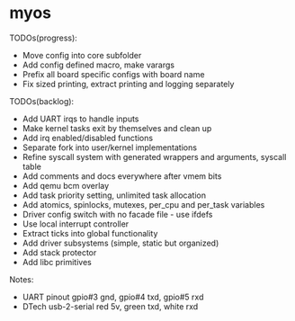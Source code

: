 # myos

TODOs(progress):
- Move config into core subfolder
- Add config defined macro, make varargs
- Prefix all board specific configs with board name
- Fix sized printing, extract printing and logging separately

TODOs(backlog):
- Add UART irqs to handle inputs
- Make kernel tasks exit by themselves and clean up
- Add irq enabled/disabled functions
- Separate fork into user/kernel implementations
- Refine syscall system with generated wrappers and arguments, syscall table
- Add comments and docs everywhere after vmem bits
- Add qemu bcm overlay
- Add task priority setting, unlimited task allocation
- Add atomics, spinlocks, mutexes, per_cpu and per_task variables
- Driver config switch with no facade file - use ifdefs
- Use local interrupt controller
- Extract ticks into global functionality
- Add driver subsystems (simple, static but organized)
- Add stack protector
- Add libc primitives

Notes:
- UART pinout gpio#3 gnd, gpio#4 txd, gpio#5 rxd
- DTech usb-2-serial red 5v, green txd, white rxd
